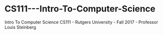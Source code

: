 # CS111---Intro-To-Computer-Science
Intro To Computer Science CS111 - Rutgers University - Fall 2017 - Professor Louis Steinberg
